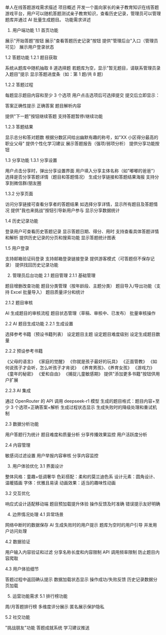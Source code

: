 单人在线答题游戏需求描述
项目概述
开发一个面向家长的亲子教育知识在线答题游戏平台，用户可以随机答题测试亲子教育知识，查看历史记录，管理员可以管理题库并通过 AI 批量生成题目。
功能需求详述

1. 用户端功能
   1.1 首页功能

展示"开始答题"按钮
展示"查看答题历史记录"按钮
提供"管理后台"入口（管理员可见）
展示用户登录状态

1.2 答题功能
1.2.1 题目获取

系统从题库中随机抽取 8 道选择题
若题库为空，显示"暂无题目，请联系管理员录入题目"提示
显示答题进度条（如：第 1 题/共 8 题）

1.2.2 答题过程

每题显示题目内容和至少 3 个选项
用户点击选项后可选择提交
提交后立即显示：

答案正确性提示
正确答案
题目解析内容

提供"下一题"按钮继续答题
支持答题暂停/继续功能

1.2.3 答题结果

显示总分和答对题数
根据分数区间给出幽默有趣的称号，如"XX 小区得分最高的职业父母"
提供个性化学习建议
展示答题报告（强项/弱项分析）
提供分享功能按钮

1.3 分享功能
1.3.1 分享设置

用户点击分享时，弹出分享设置界面
用户填入分享主体名称（如"嘟嘟的爸爸"）
选择是否分享答题详情（题目和答题情况）
生成分享链接和答题结果海报
支持分享到微信群/朋友圈

1.3.2 分享页面

访问分享链接可查看分享者的答题结果
如选择分享详情，显示所有题目及答题情况
提供"我也来挑战"按钮引导新用户参与
显示分享数据统计

1.4 历史记录功能

登录用户可查看历史答题记录
显示答题日期、得分、用时
支持查看具体答题详情和解析
提供历史记录的分页和搜索功能
显示答题统计图表

1.5 用户登录

支持邮箱验证码登录
支持邮箱登录链接登录
提供游客模式（可答题但不保存记录）
提供找回历史记录功能

2. 管理员后台功能
   2.1 题目管理
   2.1.1 基础管理

题目增删改查功能
题目分类管理（按年龄段、主题分类）
题目导入/导出功能（支持 Excel 批量导入）
题目质量评分和统计

2.1.2 题目审核

AI 生成题目的审核流程
题目状态管理（草稿、审核中、已发布）
批量审核操作

2.2 AI 题目生成功能
2.2.1 生成设置

选择参考书籍（预设书籍列表）
设定题目主题
设定题目难度级别
设定生成题目数量

2.2.2 预设参考书籍

《父母的语言》
《家庭的觉醒》
《你就是孩子最好的玩具》
《正面管教》
《如何说孩子才会听，怎么听孩子才肯说》
《养育男孩》、《养育女孩》
《游戏力》
《童年的秘密》
《爱和自由》
《捕捉儿童敏感期》
提供"添加更多书籍"按钮供用户扩展

2.2.3 AI 集成

通过 OpenRouter 的 API 调用 deepseek-r1 模型
生成的题目格式：题目内容+至少 3 个选项+正确答案+解析
生成过程状态显示
生成失败时的降级处理和重试机制

2.3 数据分析功能

用户答题行为统计
题目难度和质量分析
分享传播效果监控
用户活跃度分析

2.4 内容管理

敏感词过滤设置
用户举报内容审核
分享内容监控

3. 用户体验优化
   3.1 界面设计

整体风格：童趣+低调奢华
色彩搭配：柔和的莫兰迪色系
设计元素：圆角设计、温暖插画
字体：优雅且易读
动画效果：适当的趣味性动画

3.2 交互优化

响应式设计适配移动端
题目预加载提升体验
操作反馈及时准确
错误提示友好明确

4. 边界情况处理
   4.1 异常场景

网络中断时的数据保存
AI 生成失败时的用户提示
题库为空时的用户引导
并发用户访问处理

4.2 数据验证

用户输入内容验证和过滤
分享名称长度和内容限制
API 调用频率限制
防止题目内容爬取

4.3 用户体验细节

答题过程中返回确认提示
数据加载状态显示
操作成功/失败反馈
历史记录数据分页加载

5. 运营功能需求
   5.1 排行榜功能

周/月答题排行榜
多维度评分展示
匿名展示保护隐私

5.2 社交功能

"挑战朋友"功能
答题成就系统
学习建议推送
